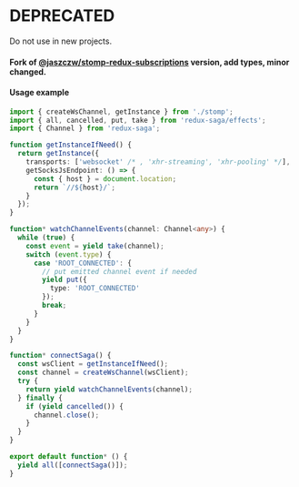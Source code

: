 # DEPRECATED
Do not use in new projects.

#### Fork of [@jaszczw/stomp-redux-subscriptions](https://github.com/jaszczw/stomp-redux-subscriptions) version, add types, minor changed.


#### Usage example
```ts
import { createWsChannel, getInstance } from './stomp';
import { all, cancelled, put, take } from 'redux-saga/effects';
import { Channel } from 'redux-saga';

function getInstanceIfNeed() {
  return getInstance({
    transports: ['websocket' /* , 'xhr-streaming', 'xhr-pooling' */],
    getSocksJsEndpoint: () => {
      const { host } = document.location;
      return `//${host}/`;
    }
  });
}

function* watchChannelEvents(channel: Channel<any>) {
  while (true) {
    const event = yield take(channel);
    switch (event.type) {
      case 'ROOT_CONNECTED': {
        // put emitted channel event if needed
        yield put({
          type: 'ROOT_CONNECTED'
        });
        break;
      }
    }
  }
}

function* connectSaga() {
  const wsClient = getInstanceIfNeed();
  const channel = createWsChannel(wsClient);
  try {
    return yield watchChannelEvents(channel);
  } finally {
    if (yield cancelled()) {
      channel.close();
    }
  }
}

export default function* () {
  yield all([connectSaga()]);
}



```